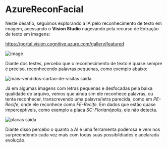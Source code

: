 # AzureReconFacial

Neste desafio, seguimos explorando a IA pelo reconhecimento de texto em imagem, acessando o  **Vision Studio** nagevando pela recurso de Extração de texto em imagens:

https://portal.vision.cognitive.azure.com/gallery/featured

![image](https://github.com/MonteMarina/AzureReconFacial/assets/154125061/59a91d49-5e51-48b6-a7d4-338c4ce274c3)


Diante dos testes, percebo que o reconhecimento de texto é quase sempre é preciso, reconhecendo palavras pequenas, como exemplo abaixo:

![mais-vendidos-cartao-de-visitas saída](https://github.com/MonteMarina/AzureReconFacial/assets/154125061/fee3ba65-5e79-466d-a347-3d36a87ef042)


Já em algumas imagens com letras pequenas e desfocadas pela baixa qualidade do arquivo, vemos que ainda sim ele reconhece palavras, ou tenta reconhecer, transcrevendo uma palavra/letra parecida, como em *PE-Recife*, onde ele reconhece como *FE-Recife*.
Em dados que estão quase imperceptíveis, como exemplo a placa *SC-Florianópolis*, ele não detecta. 

![placas saida](https://github.com/MonteMarina/AzureReconFacial/assets/154125061/762b95db-557e-4f6e-820a-17e78a964a5e)


Diante disso percebo o quanto a AI é uma ferramenta poderosa e vem nos surpreendendo cada vez mais com todas suas possibildiades e acelarada evolução.
